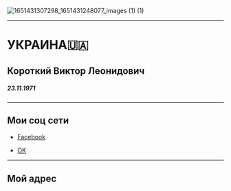 ![1651431307298_1651431248077_images (1) (1)](https://user-images.githubusercontent.com/108808767/177547614-3b96ad63-0714-46f0-a052-789008da265b.jpeg)
<hr />
<html lang="en">
 <body>
 <meta charset="UTF-8">
 <h1>УКРАИНА🇺🇦</h1>
 <h2>Короткий Виктор Леонидович</h2>
 <h5>23.11.1971</h5>
<hr />
 <h2>Мои соц сети</h2>
 <ul>
  <li><a href="https://m.facebook.com/profile.php/Виктор Викторов"target="_blank">Facebook</a></li></ul>
 <ul>
  <li><a href="https://odnoklassniki.com/"target="_blank">OK</a></li></ul>
<hr />
 <h2>Мой адрес</h2>
 
 
 
 

 




 





 
  

